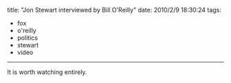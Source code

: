 title: "Jon Stewart interviewed by Bill O'Reilly"
date: 2010/2/9 18:30:24
tags:
- fox
- o'reilly
- politics
- stewart
- video
---
It is worth watching entirely.

<div align="center"><script src="http://video.foxnews.com/v/embed.js?id=4003531&amp;w=400&amp;h=249" type="text/javascript"></script></div>